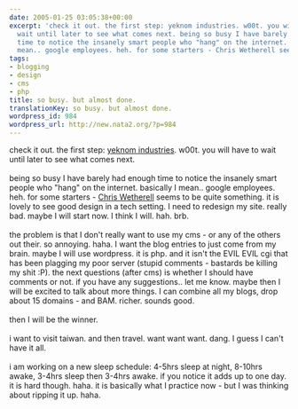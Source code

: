 ```yaml
---
date: 2005-01-25 03:05:38+00:00
excerpt: 'check it out. the first step: yeknom industries. w00t. you will have to
  wait until later to see what comes next. being so busy I have barely had enough
  time to notice the insanely smart people who "hang" on the internet. basically I
  mean.. google employees. heh. for some starters - Chris Wetherell seems to be quite...'
tags:
- blogging
- design
- cms
- php
title: so busy. but almost done.
translationKey: so busy. but almost done.
wordpress_id: 984
wordpress_url: http://new.nata2.org/?p=984
---
```


check it out. the first step: <a href="http://www.yeknominc.com">yeknom industries</a>. w00t. you will have to wait until later to see what comes next. <br/><br/>being so busy I have barely had enough time to notice the insanely smart people who "hang" on the internet. basically I mean.. google employees. heh. for some starters - <a href="http://massless.org">Chris Wetherell</a> seems to be quite something. it is lovely to see good design in a tech setting. I need to redesign my site. really bad. maybe I will start now. I think I will. hah. brb. <br/><br/>the problem is that I don't really want to use my cms - or any of the others out their. so annoying. haha. I want the blog entries to just come from my brain. maybe I will use wordpress. it is php. and it isn't the EVIL EVIL cgi that has been plagging my poor server (stupid comments - bastards be killing my shit :P). the next questions (after cms) is whether I should have comments or not. if you have any suggestions.. let me know. maybe then I will be excited to talk about more things. I can combine all my blogs, drop about 15 domains - and BAM. richer. sounds good. <br/><br/>then I will be the winner. <br/><br/>i want to visit taiwan. and then travel. want want want. dang. I guess I can't have it all. 
<br/><br/>i am working on a new sleep schedule: 4-5hrs sleep at night, 8-10hrs awake, 3-4hrs sleep then 3-4hrs awake. if you notice it adds up to one day. it is hard though. haha. it is basically what I practice now - but I was thinking about ripping it up. haha.